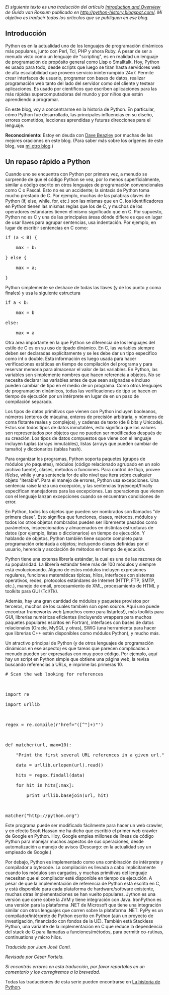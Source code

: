 <html><body><em>El siguiente texto es una traducción del artículo <a href="http://python-history.blogspot.com/2009/01/introduction-and-overview.html" target="_blank">Introduction and Overview</a> de Guido  van Rossum publicado en <a href="http://python-history.blogspot.com/" target="_blank">http://python-history.blogspot.com/</a>. Mi objetivo es traducir todos los artículos que se publiquen en ese blog.</em><!--more-->

<h2>Introducción</h2>

Python es en la actualidad uno de los lenguajes de programación dinámicos más populares, junto con Perl, Tcl, PHP y ahora Ruby. A pesar de ser a menudo visto como un lenguaje de "scripting", es en realidad un lenguaje de programación de propósito general como Lisp o Smalltalk. Hoy, Python es usado para todo, desde scripts que luego se tiran hasta servidores web de alta escalabilidad que proveen servicio ininterrumpido 24x7. Permite crear interfaces de usuario, programar con bases de datos, realizar programación web tanto del lado del servidor como del cliente y testear aplicaciones. Es usado por científicos que escriben aplicaciones para las más rápidas supercomputadoras del mundo y por niños que están aprendiendo a programar.



En este blog, voy a concentrarme en la historia de Python. En particular, cómo Python fue desarrollado, las principales influencias en su diseño, errores cometidos, lecciones aprendidas y futuras direcciones para el lenguaje.



<strong>Reconocimiento:</strong> Estoy en deuda con <a href="http://www.dabeaz.com/">Dave Beazley</a> por muchas de las mejores oraciones en este blog. (Para saber más sobre los orígenes de este blog, vea <a href="http://neopythonic.blogspot.com/2009/01/history-of-python-introduction.html">mi otro blog</a>.)

<h2>Un repaso rápido a Python</h2>

Cuando uno se encuentra con Python por primera vez, a menudo se sorprende de que el código Python se vea, por lo menos superficialmente, similar a código escrito en otros lenguajes de programación convencionales como C o Pascal. Esto no es un accidente; la sintaxis de Python toma mucho prestado de C. Por ejemplo, muchas de las palabras claves de Python (if, else, while, for, etc.) son las mismas que en C, los identificadores en Python tienen las mismas reglas que los de C, y muchos de los operadores estándares tienen el mismo significado que en C. Por supuesto, Python no es C y una de las principales áreas dónde difiere es que en lugar de usar llaves para agrupar sentencias, usa indentación. Por ejemplo, en lugar de escribir sentencias en C como:

<pre lang="c" escaped="true">if (a &lt; B) {

    max = b:

} else {

    max = a;

}</pre>

Python simplemente se deshace de todas las llaves (y de los punto y coma finales) y usa la siguiente estructura

<pre>if a &lt; b:

    max = b

else:

    max = a</pre>

Otra área importante en la que Python se diferencia de los lenguajes del estilo de C es en su uso de tipado dinámico. En C, las variables siempre deben ser declaradas explícitamente y se les debe dar un tipo específico como int o double. Esta información es luego usada para hacer verificaciones estáticas en tiempo de compilación del programa y para reservar memoria para almacenar el valor de las variables. En Python, las variables son simplemente nombres que hacen referencia a objetos. No se necesita declarar las variables antes de que sean asignadas e incluso pueden cambiar de tipo en el medio de un programa. Como otros lenguajes de programación dinámicos, todas las verificaciones de tipo se hacen en tiempo de ejecución por un intérprete en lugar de en un paso de compilación separado.



Los tipos de datos primitivos que vienen con Python incluyen booleanos, números (enteros de máquina, enteros de precisión arbitraria, y números de coma flotante reales y complejos), y cadenas de texto (de 8 bits y Unicode). Estos son todos tipos de datos inmutables, esto significa que los valores son representados por objetos que no pueden ser modificados después de su creación. Los tipos de datos compuestos que viene con el lenguaje incluyen tuplas (arrays inmutables), listas (arrays que pueden cambiar de tamaño) y diccionarios (tablas hash).



Para organizar los programas, Python soporta paquetes (grupos de módulos y/o paquetes), módulos (código relacionado agrupado en un solo archivo fuente), clases, métodos o funciones. Para control de flujo, provee if/else, while y una sentencia for de alto nivel que itera sobre cualquier objeto "iterable". Para el manejo de errores, Python usa excepciones. Una sentencia raise lanza una excepción, y las sentencias try/except/finally especifican manejadores para las excepciones. Las operaciones que vienen con el lenguaje lanzan excepciones cuando se encuentran condiciones de error.



En Python, todos los objetos que pueden ser nombrados son llamados "de primera clase". Esto significa que funciones, clases, métodos, módulos y todos los otros objetos nombrados pueden ser libremente pasados como parámetros, inspeccionados y almacenados en distintas estructuras de datos (por ejemplo, listas o diccionarios) en tiempo de ejecución. Y hablando de objetos, Python también tiene soporte completo para programación orientada a objetos; incluyendo clases definidas por el usuario, herencia y asociación de métodos en tiempo de ejecución.



Python tiene una extensa librería estándar, la cual es una de las razones de su popularidad. La librería estándar tiene más de 100 módulos y siempre está evolucionando. Alguno de estos módulos incluyen expresiones regulares, funciones matemáticas típicas, hilos, interfaces con sistemas operativos, redes, protocolos estándares de Internet (HTTP, FTP, SMTP, etc.), manejo de email, procesamiento de XML, procesamiento de HTML y toolkits para GUI (Tcl/Tk).



Además, hay una gran cantidad de módulos y paquetes provistos por terceros, muchos de los cuales también son open source. Aquí uno puede encontrar frameworks web (¡muchos como para listarlos!), más toolkits para GUI, librerías numéricas eficientes (incluyendo wrappers para muchos paquetes populares escritos en Fortran), interfaces con bases de datos relacionales (Oracle, MySQL y otras), SWIG (una herramienta para hacer que librerías C++ estén disponibles como módulos Python), y mucho más.



Un atractivo principal de Python (y de otros lenguajes de programación dinámicos en ese aspecto) es que tareas que parecen complicadas a menudo pueden ser expresadas con muy poco código. Por ejemplo, aquí hay un script en Python simple que obtiene una página web, la revisa buscando referencias a URLs, e imprime las primeras 10.

<pre># Scan the web looking for references



import re

import urllib



regex = re.compile(r'href="([^"]+)"')



def matcher(url, max=10):

    "Print the first several URL references in a given url."

    data = urllib.urlopen(url).read()

    hits = regex.findall(data)

    for hit in hits[:max]:

        print urllib.basejoin(url, hit)



matcher("http://python.org")</pre>

Este programa puede ser modificado fácilmente para hacer un web crawler, y en efecto Scott Hassan me ha dicho que escribió el primer web crawler de Google en Python. Hoy, Google emplea millones de líneas de código Python para manejar muchos aspectos de sus operaciones, desde automatización a manejo de avisos (Descargo: en la actualidad soy un empleado de Google.)



Por debajo, Python es implementado como una combinación de intérprete y compilador a bytecode. La compilación es llevada a cabo implícitamente cuando los módulos son cargados, y muchas primitivas del lenguaje necesitan que el compilador esté disponible en tiempo de ejecución. A pesar de que la implementación de referencia de Python está escrita en C, y está disponible para cada plataforma de hardware/software existente, muchas otras implementaciones se han vuelto populares. Jython es una versión que corre sobre la JVM y tiene integración con Java. IronPython es una versión para la plataforma .NET de Microsoft que tiene una integración similar con otros lenguajes que corren sobre la plataforma .NET. PyPy es un compilador/intérprete de Python escrito en Python (aún un proyecto de investigación, financiado con fondos de la UE). También está Stackless Python, una variante de la implementación en C que reduce la dependencia del stack de C para llamadas a funciones/métodos, para permitir co-rutinas, continuations y micro hilos.



<em>Traducido por Juan José Conti.

Revisado por César Portela.

Si encontrás errores en esta traducción, por favor reportalos en un comentario y los corregiremos a la brevedad.</em>

Todas las traducciones de esta serie pueden encontrarse en <a href="/categoria/aprendiendo-python/historia/" target="_self">La historia de Python</a>.</body></html>